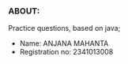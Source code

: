 ### ABOUT:
Practice questions, based on java;
- Name: ANJANA MAHANTA
- Registration no: 2341013008

